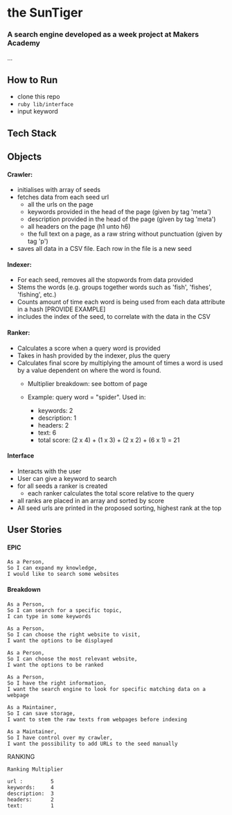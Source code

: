 # the SunTiger
### A search engine developed as a week project at Makers Academy
...

## How to Run
- clone this repo
- `ruby lib/interface`
- input keyword

## Tech Stack

## Objects
#### Crawler: 
- initialises with array of seeds
- fetches data from each seed url
	- all the urls on the page
	- keywords provided in the head of the page (given by tag
	  'meta')
	- description provided in the head of the page (given by tag
	  'meta')
	- all headers on the page (h1 unto h6)
	- the full text on a page, as a raw string without
	  punctuation (given by tag 'p')
- saves all data in a CSV file. Each row in the file is a new
  seed

#### Indexer:
- For each seed, removes all the stopwords from data provided
- Stems the words (e.g. groups together words such as 'fish',
  'fishes', 'fishing', etc.)
- Counts amount of time each word is being used from each data
  attribute in a hash [PROVIDE EXAMPLE]
- includes the index of the seed, to correlate with the data
  in the CSV

#### Ranker:
- Calculates a score when a query word is provided
- Takes in hash provided by the indexer, plus the query
- Calculates final score by multiplying the amount of times a
  word is used by a value dependent on where the word is
found.
	- Multiplier breakdown: see bottom of page

	- Example: query word = "spider". Used in:
		- keywords: 2
		- description: 1
		- headers: 2
		- text: 6
		- total score: (2 x 4) + (1 x 3) + (2 x 2) + (6 x 1) = 21

#### Interface
- Interacts with the user
- User can give a keyword to search
- for all seeds a ranker is created
	- each ranker calculates the total score relative to the
	  query
- all ranks are placed in an array and sorted by score
- All seed urls are printed in the proposed sorting, highest
  rank at the top


## User Stories
#### EPIC
```
As a Person,
So I can expand my knowledge,
I would like to search some websites
```

#### Breakdown
```
As a Person,
So I can search for a specific topic,
I can type in some keywords
```

```
As a Person,
So I can choose the right website to visit,
I want the options to be displayed
```

```
As a Person,
So I can choose the most relevant website,
I want the options to be ranked
```

```
As a Person,
So I have the right information,
I want the search engine to look for specific matching data on a webpage
```

```
As a Maintainer,
So I can save storage,
I want to stem the raw texts from webpages before indexing
```

```
As a Maintainer,
So I have control over my crawler,
I want the possibility to add URLs to the seed manually
```


RANKING

```
Ranking Multiplier

url :         5
keywords:     4
description:  3
headers:      2
text:         1
```
